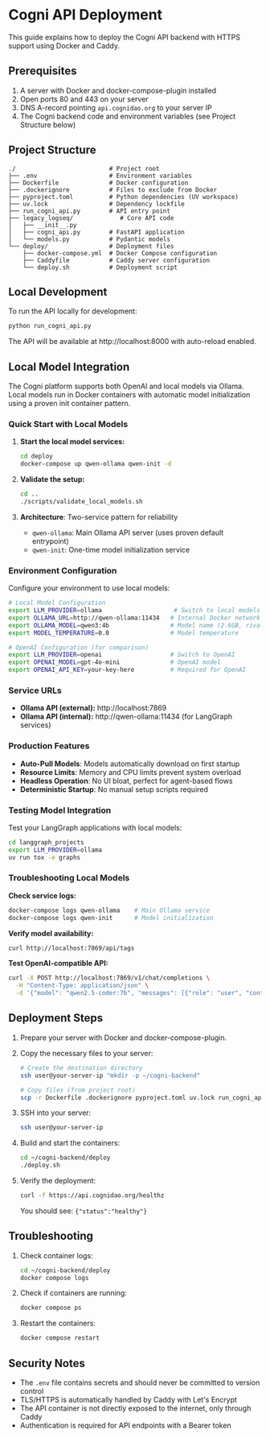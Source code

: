 # Cogni API Deployment

This guide explains how to deploy the Cogni API backend with HTTPS support using Docker and Caddy.

## Prerequisites

1. A server with Docker and docker-compose-plugin installed
2. Open ports 80 and 443 on your server
3. DNS A-record pointing `api.cognidao.org` to your server IP
4. The Cogni backend code and environment variables (see Project Structure below)

## Project Structure

```
./                          # Project root
├── .env                    # Environment variables
├── Dockerfile              # Docker configuration
├── .dockerignore           # Files to exclude from Docker
├── pyproject.toml          # Python dependencies (UV workspace)
├── uv.lock                 # Dependency lockfile
├── run_cogni_api.py        # API entry point
├── legacy_logseq/             # Core API code
│   ├── __init__.py
│   ├── cogni_api.py        # FastAPI application
│   └── models.py           # Pydantic models
└── deploy/                 # Deployment files
    ├── docker-compose.yml  # Docker Compose configuration
    ├── Caddyfile           # Caddy server configuration
    └── deploy.sh           # Deployment script
```

## Local Development

To run the API locally for development:

```bash
python run_cogni_api.py
```

The API will be available at http://localhost:8000 with auto-reload enabled.

## Local Model Integration

The Cogni platform supports both OpenAI and local models via Ollama. Local models run in Docker containers with automatic model initialization using a proven init container pattern.

### Quick Start with Local Models

1. **Start the local model services:**
   ```bash
   cd deploy
   docker-compose up qwen-ollama qwen-init -d
   ```

2. **Validate the setup:**
   ```bash
   cd ..
   ./scripts/validate_local_models.sh
   ```

3. **Architecture**: Two-service pattern for reliability
   - `qwen-ollama`: Main Ollama API server (uses proven default entrypoint)
   - `qwen-init`: One-time model initialization service

### Environment Configuration

Configure your environment to use local models:

```bash
# Local Model Configuration
export LLM_PROVIDER=ollama                    # Switch to local models
export OLLAMA_URL=http://qwen-ollama:11434   # Internal Docker network URL
export OLLAMA_MODEL=qwen3:4b                 # Model name (2.6GB, rivals 72B performance)
export MODEL_TEMPERATURE=0.0                 # Model temperature

# OpenAI Configuration (for comparison)
export LLM_PROVIDER=openai                   # Switch to OpenAI
export OPENAI_MODEL=gpt-4o-mini              # OpenAI model
export OPENAI_API_KEY=your-key-here          # Required for OpenAI
```

### Service URLs

- **Ollama API (external):** http://localhost:7869
- **Ollama API (internal):** http://qwen-ollama:11434 (for LangGraph services)

### Production Features

- **Auto-Pull Models**: Models automatically download on first startup
- **Resource Limits**: Memory and CPU limits prevent system overload
- **Headless Operation**: No UI bloat, perfect for agent-based flows
- **Deterministic Startup**: No manual setup scripts required

### Testing Model Integration

Test your LangGraph applications with local models:

```bash
cd langgraph_projects
export LLM_PROVIDER=ollama
uv run tox -e graphs
```

### Troubleshooting Local Models

**Check service logs:**
```bash
docker-compose logs qwen-ollama    # Main Ollama service
docker-compose logs qwen-init      # Model initialization
```

**Verify model availability:**
```bash
curl http://localhost:7869/api/tags
```

**Test OpenAI-compatible API:**
```bash
curl -X POST http://localhost:7869/v1/chat/completions \
  -H "Content-Type: application/json" \
  -d '{"model": "qwen2.5-coder:7b", "messages": [{"role": "user", "content": "Hello"}], "max_tokens": 10}'
```

## Deployment Steps

1. Prepare your server with Docker and docker-compose-plugin.

2. Copy the necessary files to your server:
   ```bash
   # Create the destination directory
   ssh user@your-server-ip "mkdir -p ~/cogni-backend"
   
   # Copy files (from project root)
   scp -r Dockerfile .dockerignore pyproject.toml uv.lock run_cogni_api.py .env legacy_logseq/ deploy/ user@your-server-ip:~/cogni-backend/
   ```

3. SSH into your server:
   ```bash
   ssh user@your-server-ip
   ```

4. Build and start the containers:
   ```bash
   cd ~/cogni-backend/deploy
   ./deploy.sh
   ```

5. Verify the deployment:
   ```bash
   curl -f https://api.cognidao.org/healthz
   ```

   You should see: `{"status":"healthy"}`

## Troubleshooting

1. Check container logs:
   ```bash
   cd ~/cogni-backend/deploy
   docker compose logs
   ```

2. Check if containers are running:
   ```bash
   docker compose ps
   ```

3. Restart the containers:
   ```bash
   docker compose restart
   ```

## Security Notes

- The `.env` file contains secrets and should never be committed to version control
- TLS/HTTPS is automatically handled by Caddy with Let's Encrypt
- The API container is not directly exposed to the internet, only through Caddy
- Authentication is required for API endpoints with a Bearer token 